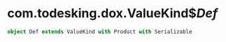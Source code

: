 # com.todesking.dox.ValueKind$$Def$


```scala
object Def extends ValueKind with Product with Serializable
```

